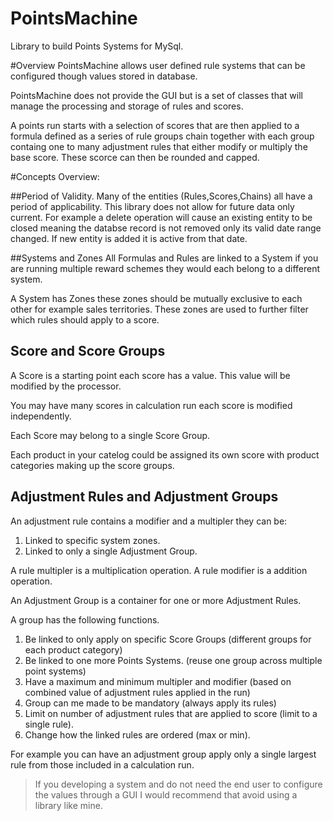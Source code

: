 # PointsMachine
Library to build Points Systems for MySql.

#Overview
PointsMachine allows user defined rule systems that can be configured though values stored in database. 

PointsMachine does not provide the GUI but is a set of classes that will manage the processing and storage of rules and scores.

A points run starts with a selection of scores that are then applied to a formula defined as a series of rule groups chain together with each group containg one to many adjustment rules that either modify or multiply the base score. These scorce can then be rounded and capped.  


#Concepts Overview:

##Period of Validity.
Many of the entities (Rules,Scores,Chains) all have a period of applicability. This library does not allow for future data only current. For example a delete operation will cause an existing entity to be closed meaning the databse record is not removed only its valid date range changed. If new entity is added it is active from that date. 

##Systems and Zones
All Formulas and Rules are linked to a System if you are running multiple reward schemes they would each belong to a different system. 

A System has Zones these zones should be mutually exclusive to each other for example sales territories. These zones are used to further filter which rules should apply to a score. 


## Score and Score Groups
A Score is a starting point each score has a value. This value will be modified by the processor.

You may have many scores in calculation run each score is modified independently. 

Each Score may belong to a single Score Group. 

Each product in your catelog could be assigned its own score with product categories making up the score groups.

## Adjustment Rules and Adjustment Groups
An adjustment rule contains a modifier and a multipler they can be:
1. Linked to specific system zones.
2. Linked to only a single Adjustment Group.

A rule multipler is a multiplication operation.
A rule modifier is a addition operation.


An Adjustment Group is a container for one or more Adjustment Rules.

A group has the following functions.
1. Be linked to only apply on specific Score Groups (different groups for each product category)
2. Be linked to one more Points Systems. (reuse one group across multiple point systems)
3. Have a maximum and minimum multipler and modifier (based on combined value of adjustment rules applied in the run)
4. Group can me made to be mandatory (always apply its rules)
5. Limit on number of adjustment rules that are applied to score (limit to a single rule).
6. Change how the linked rules are ordered (max or min).

For example you can have an adjustment group apply only a single largest rule from those included in a calculation run.



> If you developing a system and do not need the end user to configure the values through a GUI I would recommend that avoid using a library like mine.



